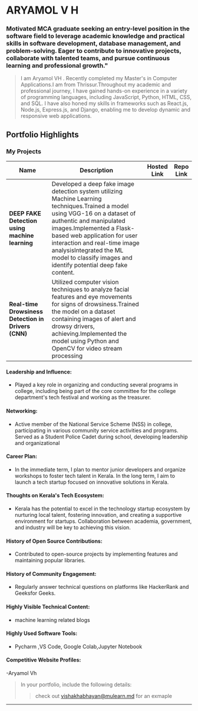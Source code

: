 # ARYAMOL V H

### Motivated MCA graduate seeking an entry-level position in the software field to leverage academic knowledge and practical skills in software development, database management, and problem-solving. Eager to contribute to innovative projects, collaborate with talented teams, and pursue continuous learning and professional growth."

> I am Aryamol VH . Recently completed my Master's in Computer Applications.I am from Thrissur.Throughout my academic and professional journey, I have gained hands-on experience in a variety of programming languages, including JavaScript, Python, HTML, CSS, and SQL. I have also honed my skills in frameworks such as React.js, Node.js, Express.js, and Django, enabling me to develop dynamic and responsive web applications.


## Portfolio Highlights

### My Projects
| Name                | Description                                                               | Hosted Link                              | Repo Link                                                      |
|---------------------|---------------------------------------------------------------------------|------------------------------------------|----------------------------------------------------------------|
| **DEEP FAKE Detection using machine learning**  |  Developed a deep fake image detection system utilizing Machine Learning techniques.Trained a model using VGG-16 on a dataset of authentic and manipulated images.Implemented a Flask-based web application for user interaction and real-time image analysisIntegrated the ML model to classify images and identify potential deep fake content.                                            |   |              |
| **Real-time Drowsiness Detection in Drivers (CNN)**  | Utilized computer vision techniques to analyze facial features and eye movements for signs of drowsiness.Trained the model on a dataset containing images of alert and drowsy drivers, achieving.Implemented the model using Python and OpenCV for video stream processing                                              |   |             |

#### Leadership and Influence:

- Played a key role in organizing and conducting several programs in college, including being part of the core committee for the college department's tech festival and working as the treasurer.

#### Networking:

- Active member of the National Service Scheme (NSS) in college, participating in various community service activities and programs.
Served as a Student Police Cadet during school, developing leadership and organizational 

#### Career Plan:

- In the immediate term, I plan to mentor junior developers and organize workshops to foster tech talent in Kerala.
In the long term, I aim to launch a tech startup focused on innovative solutions in Kerala.

#### Thoughts on Kerala's Tech Ecosystem:

- Kerala has the potential to excel in the technology startup ecosystem by nurturing local talent, fostering innovation, and creating a supportive environment for startups.
Collaboration between academia, government, and industry will be key to achieving this vision.

#### History of Open Source Contributions:

- Contributed to open-source projects by implementing features and maintaining popular libraries.


#### History of Community Engagement:

-  Regularly answer technical questions on platforms like HackerRank and Geeksfor Geeks.

#### Highly Visible Technical Content:

- machine learning related blogs

#### Highly Used Software Tools:

- Pycharm ,VS Code, Google Colab,Jupyter Notebook

#### Competitive Website Profiles:

-Aryamol Vh



> In your portfolio, include the following details:
>> check out [vishakhabhayan@mulearn.md](./profiles/vishakhabhayan@mulearn.md) for an exmaple

---
